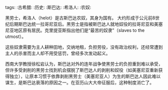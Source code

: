 tags: :古希腊: :历史: :斯巴达: :希洛人: :农奴:

黑劳士，希洛人（helot）是古斯巴达农奴，其身为国有。
大约形成于公元前8世纪后期斯巴达统一拉哥尼亚后。黑劳士是指被斯巴达人就地奴役的拉哥尼亚和美塞尼亚地区原有居民。克里提亚斯指出他们是“最苦的奴隶”（slaves to the utmost）。 

这些奴隶需要为主人耕种田地，交纳地租，负担劳役，没有政治权利，还经常遭到主人的杀害而主人却不用受惩罚，曾经多次发动起义。

西南大学教授徐松岩认为，斯巴达对外的连年战争使黑劳士的负担重到难以承受，但许多受剥削的黑劳士找到机会摆脱了斯巴达人的剥削和奴役（如美塞尼亚重新获得独立），让原本习惯于依靠剥削黑劳士（美塞尼亚人）为生的斯巴达人因此难以谋生，是斯巴达衰落的原因之一。在亚历山大大帝征服后，这种制度消亡了。 
